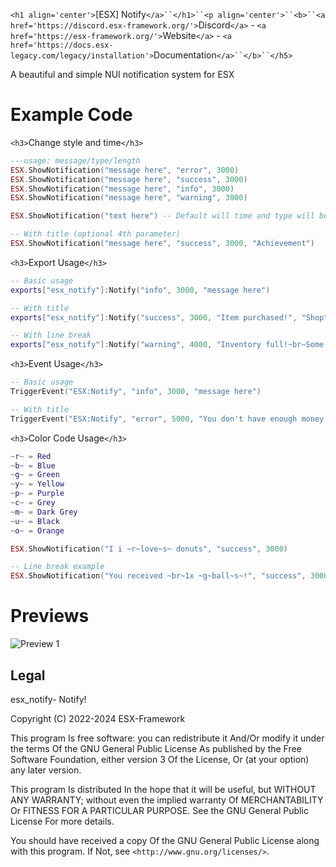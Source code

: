 `<h1 align='center'>`[ESX] Notify`</a>``</h1>``<p align='center'>``<b>``<a href='https://discord.esx-framework.org/'>`Discord`</a>` - `<a href='https://esx-framework.org/'>`Website`</a>` - `<a href='https://docs.esx-legacy.com/legacy/installation'>`Documentation`</a>``</b>``</h5>`

A beautiful and simple NUI notification system for ESX

# Example Code

`<h3>`Change style and time`</h3>`

```lua
---usage: message/type/length
ESX.ShowNotification("message here", "error", 3000)
ESX.ShowNotification("message here", "success", 3000)
ESX.ShowNotification("message here", "info", 3000)
ESX.ShowNotification("message here", "warning", 3000)

ESX.ShowNotification("text here") -- Default will time and type will be info/3000

-- With title (optional 4th parameter)
ESX.ShowNotification("message here", "success", 3000, "Achievement")
```

`<h3>`Export Usage`</h3>`

```lua
-- Basic usage
exports["esx_notify"]:Notify("info", 3000, "message here")

-- With title
exports["esx_notify"]:Notify("success", 3000, "Item purchased!", "Shop")

-- With line break
exports["esx_notify"]:Notify("warning", 4000, "Inventory full!~br~Some items were dropped.", "Warning")
```

`<h3>`Event Usage`</h3>`

```lua
-- Basic usage
TriggerEvent("ESX:Notify", "info", 3000, "message here")

-- With title
TriggerEvent("ESX:Notify", "error", 5000, "You don't have enough money!", "Transaction Failed")
```

`<h3>`Color Code Usage`</h3>`

```lua
~r~ = Red
~b~ = Blue
~g~ = Green
~y~ = Yellow
~p~ = Purple
~c~ = Grey
~m~ = Dark Grey
~u~ = Black
~o~ = Orange

ESX.ShowNotification("I i ~r~love~s~ donuts", "success", 3000)

-- Line break example
ESX.ShowNotification("You received ~br~1x ~g~ball~s~!", "success", 3000, "Item Received")
```

# Previews

![Preview 1](https://r2.fivemanage.com/gWoWHGuKZdsK8PFzaVuGC/image_2025-05-05_194204916.png)

## Legal

esx_notify- Notify!

Copyright (C) 2022-2024 ESX-Framework

This program Is free software: you can redistribute it And/Or modify it under the terms Of the GNU General Public License As published by the Free Software Foundation, either version 3 Of the License, Or (at your option) any later version.

This program Is distributed In the hope that it will be useful, but WITHOUT ANY WARRANTY; without even the implied warranty Of MERCHANTABILITY Or FITNESS FOR A PARTICULAR PURPOSE. See the GNU General Public License For more details.

You should have received a copy Of the GNU General Public License along with this program. If Not, see `<http://www.gnu.org/licenses/>`.